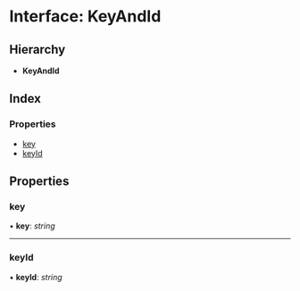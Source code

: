 # Interface: KeyAndId

## Hierarchy

-   **KeyAndId**

## Index

### Properties

-   [key](keyandid.md#key)
-   [keyId](keyandid.md#keyid)

## Properties

### key

• **key**: _string_

---

### keyId

• **keyId**: _string_
